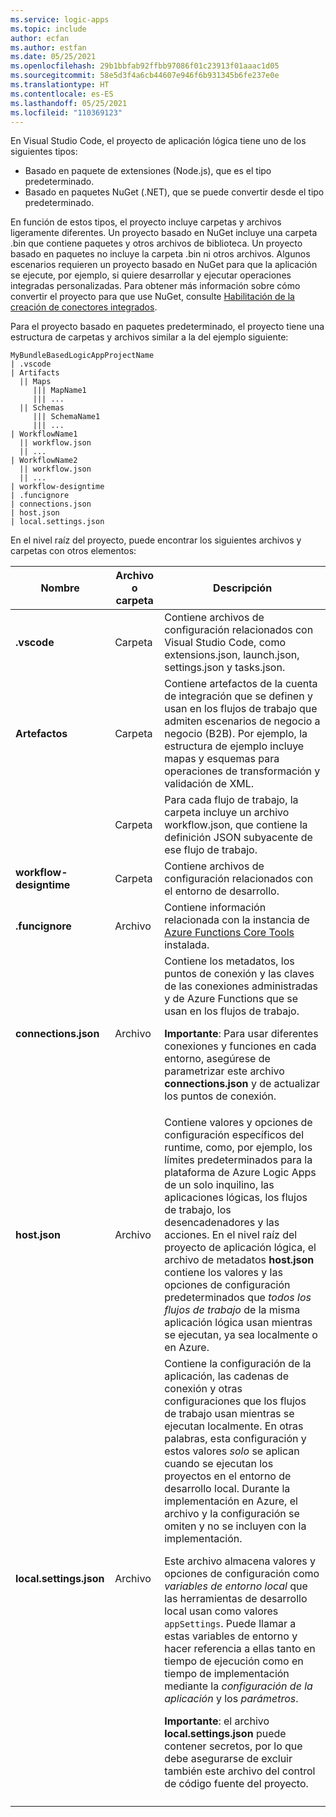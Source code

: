 ```yaml
---
ms.service: logic-apps
ms.topic: include
author: ecfan
ms.author: estfan
ms.date: 05/25/2021
ms.openlocfilehash: 29b1bbfab92ffbb97086f01c23913f01aaac1d05
ms.sourcegitcommit: 58e5d3f4a6cb44607e946f6b931345b6fe237e0e
ms.translationtype: HT
ms.contentlocale: es-ES
ms.lasthandoff: 05/25/2021
ms.locfileid: "110369123"
---
```

En Visual Studio Code, el proyecto de aplicación lógica tiene uno de los siguientes tipos:

* Basado en paquete de extensiones (Node.js), que es el tipo predeterminado.
* Basado en paquetes NuGet (.NET), que se puede convertir desde el tipo predeterminado.

En función de estos tipos, el proyecto incluye carpetas y archivos ligeramente diferentes. Un proyecto basado en NuGet incluye una carpeta .bin que contiene paquetes y otros archivos de biblioteca. Un proyecto basado en paquetes no incluye la carpeta .bin ni otros archivos. Algunos escenarios requieren un proyecto basado en NuGet para que la aplicación se ejecute, por ejemplo, si quiere desarrollar y ejecutar operaciones integradas personalizadas. Para obtener más información sobre cómo convertir el proyecto para que use NuGet, consulte [Habilitación de la creación de conectores integrados](../articles/logic-apps/create-single-tenant-workflows-visual-studio-code.md#enable-built-in-connector-authoring).

Para el proyecto basado en paquetes predeterminado, el proyecto tiene una estructura de carpetas y archivos similar a la del ejemplo siguiente:

```text
MyBundleBasedLogicAppProjectName
| .vscode
| Artifacts
  || Maps 
     ||| MapName1
     ||| ...
  || Schemas
     ||| SchemaName1
     ||| ...
| WorkflowName1
  || workflow.json
  || ...
| WorkflowName2
  || workflow.json
  || ...
| workflow-designtime
| .funcignore
| connections.json
| host.json
| local.settings.json
```

En el nivel raíz del proyecto, puede encontrar los siguientes archivos y carpetas con otros elementos:

| Nombre | Archivo o carpeta | Descripción |
|------|----------------|-------------|
| **.vscode** | Carpeta | Contiene archivos de configuración relacionados con Visual Studio Code, como extensions.json, launch.json, settings.json y tasks.json. |
| **Artefactos** | Carpeta | Contiene artefactos de la cuenta de integración que se definen y usan en los flujos de trabajo que admiten escenarios de negocio a negocio (B2B). Por ejemplo, la estructura de ejemplo incluye mapas y esquemas para operaciones de transformación y validación de XML. |
| **<WorkflowName>** | Carpeta | Para cada flujo de trabajo, la carpeta <WorkflowName> incluye un archivo workflow.json, que contiene la definición JSON subyacente de ese flujo de trabajo. |
| **workflow-designtime** | Carpeta | Contiene archivos de configuración relacionados con el entorno de desarrollo. |
| **.funcignore** | Archivo | Contiene información relacionada con la instancia de [Azure Functions Core Tools](../articles/azure-functions/functions-run-local.md) instalada. |
| **connections.json** | Archivo | Contiene los metadatos, los puntos de conexión y las claves de las conexiones administradas y de Azure Functions que se usan en los flujos de trabajo. <p><p>**Importante**: Para usar diferentes conexiones y funciones en cada entorno, asegúrese de parametrizar este archivo **connections.json** y de actualizar los puntos de conexión. |
| **host.json** | Archivo | Contiene valores y opciones de configuración específicos del runtime, como, por ejemplo, los límites predeterminados para la plataforma de Azure Logic Apps de un solo inquilino, las aplicaciones lógicas, los flujos de trabajo, los desencadenadores y las acciones. En el nivel raíz del proyecto de aplicación lógica, el archivo de metadatos **host.json** contiene los valores y las opciones de configuración predeterminados que *todos los flujos de trabajo* de la misma aplicación lógica usan mientras se ejecutan, ya sea localmente o en Azure. |
| **local.settings.json** | Archivo | Contiene la configuración de la aplicación, las cadenas de conexión y otras configuraciones que los flujos de trabajo usan mientras se ejecutan localmente. En otras palabras, esta configuración y estos valores *solo* se aplican cuando se ejecutan los proyectos en el entorno de desarrollo local. Durante la implementación en Azure, el archivo y la configuración se omiten y no se incluyen con la implementación. <p><p>Este archivo almacena valores y opciones de configuración como *variables de entorno local* que las herramientas de desarrollo local usan como valores `appSettings`. Puede llamar a estas variables de entorno y hacer referencia a ellas tanto en tiempo de ejecución como en tiempo de implementación mediante la *configuración de la aplicación* y los *parámetros*. <p><p>**Importante**: el archivo **local.settings.json** puede contener secretos, por lo que debe asegurarse de excluir también este archivo del control de código fuente del proyecto. |
||||